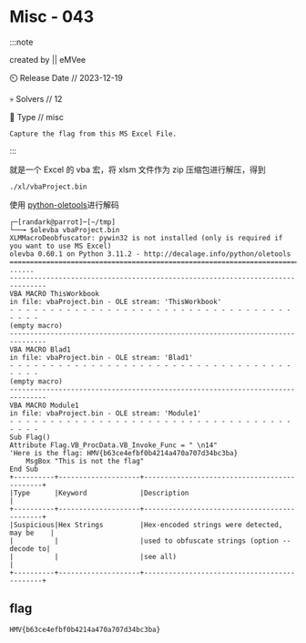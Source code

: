 # Misc - 043

:::note

created by || eMVee

⏲️ Release Date // 2023-12-19

💀 Solvers // 12

🧩 Type // misc

`Capture the flag from this MS Excel File.`

:::

就是一个 Excel 的 vba 宏，将 xlsm 文件作为 zip 压缩包进行解压，得到

```plaintext
./xl/vbaProject.bin
```

使用 [python-oletools](https://github.com/decalage2/oletools)进行解码

```shell
┌─[randark@parrot]─[~/tmp]
└──╼ $olevba vbaProject.bin 
XLMMacroDeobfuscator: pywin32 is not installed (only is required if you want to use MS Excel)
olevba 0.60.1 on Python 3.11.2 - http://decalage.info/python/oletools
===============================================================================
......
-------------------------------------------------------------------------------
VBA MACRO ThisWorkbook 
in file: vbaProject.bin - OLE stream: 'ThisWorkbook'
- - - - - - - - - - - - - - - - - - - - - - - - - - - - - - - - - - - - - - - 
(empty macro)
-------------------------------------------------------------------------------
VBA MACRO Blad1 
in file: vbaProject.bin - OLE stream: 'Blad1'
- - - - - - - - - - - - - - - - - - - - - - - - - - - - - - - - - - - - - - - 
(empty macro)
-------------------------------------------------------------------------------
VBA MACRO Module1 
in file: vbaProject.bin - OLE stream: 'Module1'
- - - - - - - - - - - - - - - - - - - - - - - - - - - - - - - - - - - - - - - 
Sub Flag()
Attribute Flag.VB_ProcData.VB_Invoke_Func = " \n14"
'Here is the flag: HMV{b63ce4efbf0b4214a470a707d34bc3ba}
    MsgBox "This is not the flag"
End Sub
+----------+--------------------+---------------------------------------------+
|Type      |Keyword             |Description                                  |
+----------+--------------------+---------------------------------------------+
|Suspicious|Hex Strings         |Hex-encoded strings were detected, may be    |
|          |                    |used to obfuscate strings (option --decode to|
|          |                    |see all)                                     |
+----------+--------------------+---------------------------------------------+
```

## flag

```plaintext
HMV{b63ce4efbf0b4214a470a707d34bc3ba}
```

